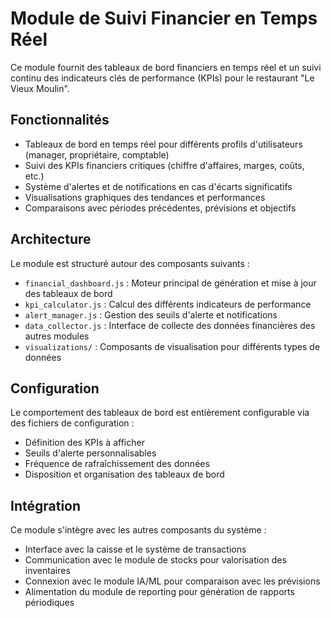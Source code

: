 # Module de Suivi Financier en Temps Réel

Ce module fournit des tableaux de bord financiers en temps réel et un suivi continu des indicateurs clés de performance (KPIs) pour le restaurant "Le Vieux Moulin".

## Fonctionnalités

- Tableaux de bord en temps réel pour différents profils d'utilisateurs (manager, propriétaire, comptable)
- Suivi des KPIs financiers critiques (chiffre d'affaires, marges, coûts, etc.)
- Système d'alertes et de notifications en cas d'écarts significatifs
- Visualisations graphiques des tendances et performances
- Comparaisons avec périodes précédentes, prévisions et objectifs

## Architecture

Le module est structuré autour des composants suivants :

- `financial_dashboard.js` : Moteur principal de génération et mise à jour des tableaux de bord
- `kpi_calculator.js` : Calcul des différents indicateurs de performance
- `alert_manager.js` : Gestion des seuils d'alerte et notifications
- `data_collector.js` : Interface de collecte des données financières des autres modules
- `visualizations/` : Composants de visualisation pour différents types de données

## Configuration

Le comportement des tableaux de bord est entièrement configurable via des fichiers de configuration :

- Définition des KPIs à afficher
- Seuils d'alerte personnalisables
- Fréquence de rafraîchissement des données
- Disposition et organisation des tableaux de bord

## Intégration

Ce module s'intègre avec les autres composants du système :
- Interface avec la caisse et le système de transactions
- Communication avec le module de stocks pour valorisation des inventaires
- Connexion avec le module IA/ML pour comparaison avec les prévisions
- Alimentation du module de reporting pour génération de rapports périodiques